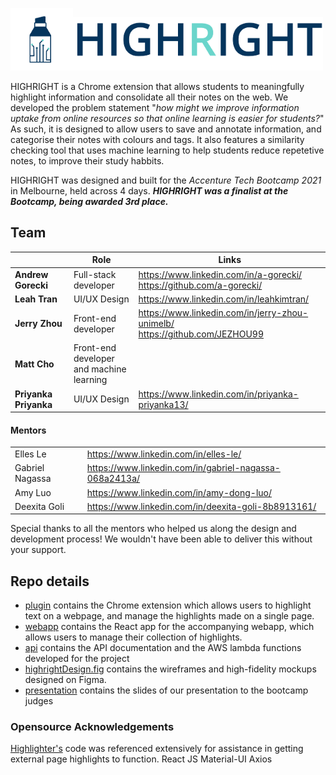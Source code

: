 <img src="logo.png" alt="drawing" width="100"/><img src="logotext.png" alt="drawing" width="400"/>

HIGHRIGHT is a Chrome extension that allows students to meaningfully highlight information and consolidate all their notes on the web. We developed the problem statement "*how might we improve information uptake from online resources so that online learning is easier for students?*" As such, it is designed to allow users to save and annotate information, and categorise their notes with colours and tags. It also features a similarity checking tool that uses machine learning to help students reduce repetetive notes, to improve their study habbits.

HIGHRIGHT was designed and built for the *Accenture Tech Bootcamp 2021* in Melbourne, held across 4 days. ***HIGHRIGHT was a finalist at the Bootcamp, being awarded 3rd place.***

## Team

|                       | Role                                           | Links                                                        |
| --------------------- | ---------------------------------------------- | ------------------------------------------------------------ |
| **Andrew Gorecki**    | Full-stack developer                           | https://www.linkedin.com/in/a-gorecki/<br />https://github.com/a-gorecki/ |
| **Leah Tran**         | UI/UX Design                                   | https://www.linkedin.com/in/leahkimtran/                     |
| **Jerry Zhou**        | Front-end developer                            | https://www.linkedin.com/in/jerry-zhou-unimelb/<br />https://github.com/JEZHOU99 |
| **Matt Cho**          | Front-end developer <br />and machine learning |                                                              |
| **Priyanka Priyanka** | UI/UX Design                                   | https://www.linkedin.com/in/priyanka-priyanka13/             |

#### Mentors

|                 |                                                        |
| --------------- | ------------------------------------------------------ |
| Elles Le        | https://www.linkedin.com/in/elles-le/                  |
| Gabriel Nagassa | https://www.linkedin.com/in/gabriel-nagassa-068a2413a/ |
| Amy Luo         | https://www.linkedin.com/in/amy-dong-luo/              |
| Deexita Goli    | https://www.linkedin.com/in/deexita-goli-8b8913161/    |

Special thanks to all the mentors who helped us along the design and development process! We wouldn't have been able to deliver this without your support.

## Repo details

- [plugin](plugin) contains the Chrome extension which allows users to highlight text on a webpage, and manage the highlights made on a single page.
- [webapp](webapp) contains the React app for the accompanying webapp, which allows users to manage their collection of highlights.
- [api](api) contains the API documentation and the AWS lambda functions developed for the project
- [highrightDesign.fig](highrightDesign.fig) contains the wireframes and high-fidelity mockups designed on Figma.
- [presentation](presentation.pdf) contains the slides of our presentation to the bootcamp judges

### Opensource Acknowledgements
[Highlighter's](https://github.com/jeromepl/highlighter) code was referenced extensively for assistance in getting external page highlights to function.
React JS
Material-UI
Axios
